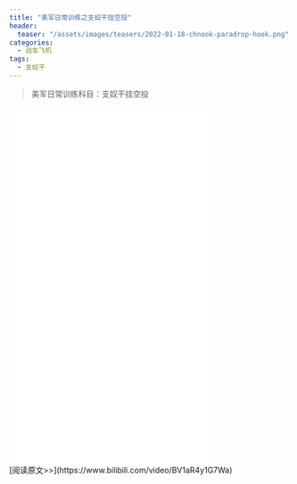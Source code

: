 ```yaml
---
title: "美军日常训练之支奴干挂空投"
header:
  teaser: "/assets/images/teasers/2022-01-18-chnook-paradrop-hook.png"
categories:
  - 战车飞机
tags:
  - 支奴干
---
```


>美军日常训练科目：支奴干挂空投

<iframe width="360px" height="640px" src="//player.bilibili.com/player.html?aid=339559066&bvid=BV1aR4y1G7Wa&cid=544186908&page=1" scrolling="no" border="0" frameborder="no" framespacing="0" allowfullscreen="true"> </iframe>
<br/>
[阅读原文>>](https://www.bilibili.com/video/BV1aR4y1G7Wa)
